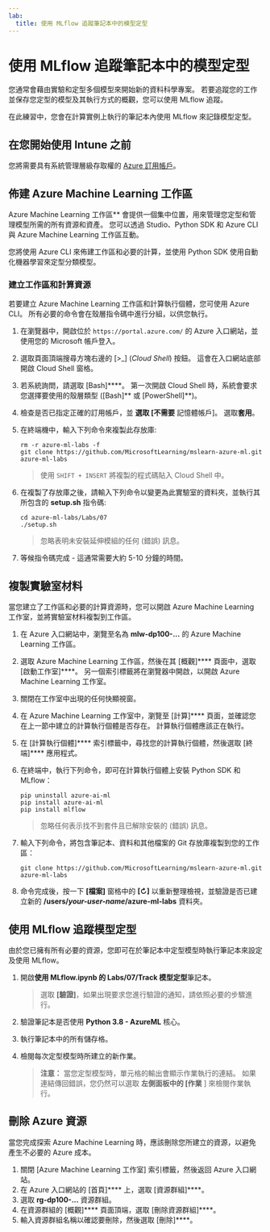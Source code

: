 ```yaml
---
lab:
  title: 使用 MLflow 追蹤筆記本中的模型定型
---
```


# 使用 MLflow 追蹤筆記本中的模型定型

您通常會藉由實驗和定型多個模型來開始新的資料科學專案。 若要追蹤您的工作並保存您定型的模型及其執行方式的概觀，您可以使用 MLflow 追蹤。

在此練習中，您會在計算實例上執行的筆記本內使用 MLflow 來記錄模型定型。

## 在您開始使用 Intune 之前

您將需要具有系統管理層級存取權的 [Azure 訂用帳戶](https://azure.microsoft.com/free)。

## 佈建 Azure Machine Learning 工作區

Azure Machine Learning 工作區** 會提供一個集中位置，用來管理您定型和管理模型所需的所有資源和資產。 您可以透過 Studio、Python SDK 和 Azure CLI 與 Azure Machine Learning 工作區互動。

您將使用 Azure CLI 來佈建工作區和必要的計算，並使用 Python SDK 使用自動化機器學習來定型分類模型。

### 建立工作區和計算資源

若要建立 Azure Machine Learning 工作區和計算執行個體，您可使用 Azure CLI。 所有必要的命令會在殼層指令碼中進行分組，以供您執行。
1. 在瀏覽器中，開啟位於 `https://portal.azure.com/` 的 Azure 入口網站，並使用您的 Microsoft 帳戶登入。
1. 選取頁面頂端搜尋方塊右邊的 \[>_] (*Cloud Shell*) 按鈕。 這會在入口網站底部開啟 Cloud Shell 窗格。
1. 若系統詢問，請選取 [Bash]****。 第一次開啟 Cloud Shell 時，系統會要求您選擇要使用的殼層類型 ([Bash]** 或 [PowerShell]**)。
1. 檢查是否已指定正確的訂用帳戶，並 **選取 [不需要** 記憶體帳戶]。 選取**套用**。
1. 在終端機中，輸入下列命令來複製此存放庫:

    ```azurecli
    rm -r azure-ml-labs -f
    git clone https://github.com/MicrosoftLearning/mslearn-azure-ml.git azure-ml-labs
    ```

    > 使用 `SHIFT + INSERT` 將複製的程式碼貼入 Cloud Shell 中。 

1. 在複製了存放庫之後，請輸入下列命令以變更為此實驗室的資料夾，並執行其所包含的 **setup.sh** 指令碼:

    ```azurecli
    cd azure-ml-labs/Labs/07
    ./setup.sh
    ```

    > 忽略表明未安裝延伸模組的任何 (錯誤) 訊息。

1. 等候指令碼完成 - 這通常需要大約 5-10 分鐘的時間。

## 複製實驗室材料

當您建立了工作區和必要的計算資源時，您可以開啟 Azure Machine Learning 工作室，並將實驗室材料複製到工作區。

1. 在 Azure 入口網站中，瀏覽至名為 **mlw-dp100-...** 的 Azure Machine Learning 工作區。
1. 選取 Azure Machine Learning 工作區，然後在其 [概觀]**** 頁面中，選取 [啟動工作室]****。 另一個索引標籤將在瀏覽器中開啟，以開啟 Azure Machine Learning 工作室。
1. 關閉在工作室中出現的任何快顯視窗。
1. 在 Azure Machine Learning 工作室中，瀏覽至 [計算]**** 頁面，並確認您在上一節中建立的計算執行個體是否存在。 計算執行個體應該正在執行。
1. 在 [計算執行個體]**** 索引標籤中，尋找您的計算執行個體，然後選取 [終端]**** 應用程式。
1. 在終端中，執行下列命令，即可在計算執行個體上安裝 Python SDK 和 MLflow：

    ```
    pip uninstall azure-ai-ml
    pip install azure-ai-ml
    pip install mlflow
    ```

    > 忽略任何表示找不到套件且已解除安裝的 (錯誤) 訊息。

1. 輸入下列命令，將包含筆記本、資料和其他檔案的 Git 存放庫複製到您的工作區：

    ```
    git clone https://github.com/MicrosoftLearning/mslearn-azure-ml.git azure-ml-labs
    ```

1. 命令完成後，按一下 **[檔案]** 窗格中的 **[&#8635;]** 以重新整理檢視，並驗證是否已建立新的 **/users/*your-user-name*/azure-ml-labs** 資料夾。

## 使用 MLflow 追蹤模型定型

由於您已擁有所有必要的資源，您即可在於筆記本中定型模型時執行筆記本來設定及使用 MLflow。

1. 開啟**使用 MLflow.ipynb 的 Labs/07/Track 模型定型**筆記本。

    > 選取 **[驗證]**，如果出現要求您進行驗證的通知，請依照必要的步驟進行。

1. 驗證筆記本是否使用 **Python 3.8 - AzureML** 核心。
1. 執行筆記本中的所有儲存格。
1. 檢閱每次定型模型時所建立的新作業。

    > **注意：** 當您定型模型時，單元格的輸出會顯示作業執行的連結。 如果連結傳回錯誤，您仍然可以選取 **左側面板中的 [作業** ] 來檢閱作業執行。
    
## 刪除 Azure 資源

當您完成探索 Azure Machine Learning 時，應該刪除您所建立的資源，以避免產生不必要的 Azure 成本。

1. 關閉 [Azure Machine Learning 工作室] 索引標籤，然後返回 Azure 入口網站。
1. 在 Azure 入口網站的 [首頁]**** 上，選取 [資源群組]****。
1. 選取 **rg-dp100-...** 資源群組。
1. 在資源群組的 [概觀]**** 頁面頂端，選取 [刪除資源群組]****。
1. 輸入資源群組名稱以確認要刪除，然後選取 [刪除]****。
